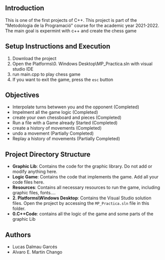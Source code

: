 ## Introduction
This is one of the first projects of C++. This project is part of the "Metodologia de la Programació" course for the academic year 2021-2022. The main goal is expermint with c++ and create the chess game

## Setup Instructions and Execution
1. Download the project
2. Open the Platforms\0. Windows Desktop\MP_Practica.sln with visual studio IDE
3. run main.cpp to play chess game
4. If you want to exit the game, press the `esc` button

## Objectives
- Interpolate turns betwwen you and the opponent (Completed)
- Impelment all the game logic (Completed)
- create your own chessboard and pieces (Completed)
- Run a file with a Game already Started (Completed)
- create a history of movements (Completed)
- undo a movement (Partially Completed)
- Replay a history of movements (Partially Completed)

## Project Directory Structure
- **Graphic Lib**: Contains the code for the graphic library. Do not add or modify anything here.
- **Logic Game**: Contains the code that implements the game. Add all your code files here.
- **Resources**: Contains all necessary resources to run the game, including graphic files, fonts....
- **2. Platforms\Windows Desktop**: Contains the Visual Studio solution files. Open the project by accessing the `MP_Practica.sln` file in this folder.
- **0.C++Code**: contains all the logic of the game and some parts of the graphic Lib


## Authors
- Lucas Dalmau Garcés
- Alvaro E. Martin Chango
